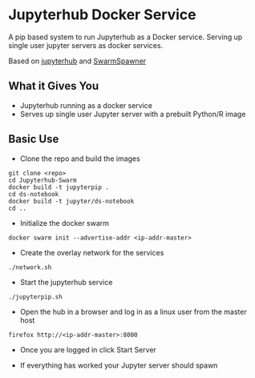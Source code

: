 # Jupyterhub Docker Service

A pip based system to run Jupyterhub as a Docker service.
Serving up single user jupyter servers as docker services.

Based on [jupyterhub](https://github.com/jupyterhub/jupyterhub) and [SwarmSpawner](https://github.com/cassinyio/SwarmSpawner)

## What it Gives You

* Jupyterhub running as a docker service
* Serves up single user Jupyter server with a prebuilt Python/R image  

## Basic Use

* Clone the repo and build the images 

```
git clone <repo>
cd Jupyterhub-Swarm
docker build -t jupyterpip .
cd ds-notebook
docker build -t jupyter/ds-notebook
cd ..
```

* Initialize the docker swarm
```
docker swarm init --advertise-addr <ip-addr-master> 
```

* Create the overlay network for the services
```
./network.sh
```

* Start the jupyterhub service
```
./jupyterpip.sh
```

* Open the hub in a browser and log in as a linux user from the master host
```
firefox http://<ip-addr-master>:8000
```

* Once you are logged in click Start Server

* If everything has worked your Jupyter server should spawn
